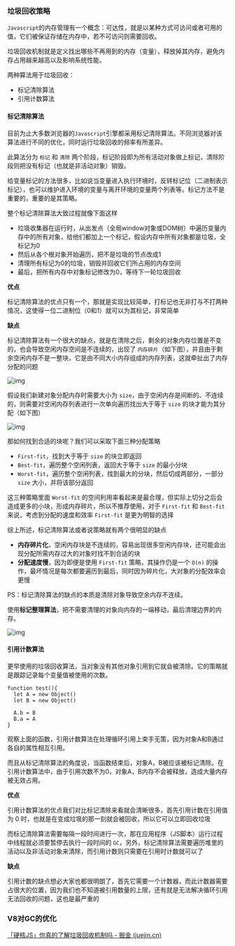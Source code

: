 ### 垃圾回收策略

`Javascript`的内存管理有一个概念：可达性，就是以某种方式可访问或者可用的值，它们被保证存储在内存中，若不可访问则需要回收。

垃圾回收机制就是定义找出哪些不再用到的内存（变量），释放掉其内存，避免内存占用越来越高以及影响系统性能。

两种算法用于垃圾回收：

- 标记清除算法
- 引用计数算法



#### 标记清除算法

目前为止大多数浏览器的`Javascript`引擎都采用标记清除算法。不同浏览器对该算法进行不同的优化，同时运行垃圾回收的频率有所差异。

此算法分为 `标记` 和 `清除` 两个阶段，标记阶段即为所有活动对象做上标记，清除阶段则把没有标记（也就是非活动对象）销毁。

给变量标记的方法很多，比如说当变量进入执行环境时，反转标记位（二进制表示标记），也可以维护进入环境的变量与离开环境的变量两个列表等。标记方法不是重要的，重要的是其策略。

整个标记清除算法大致过程就像下面这样

- 垃圾收集器在运行时，从出发点（全局window对象或DOM树）中遍历变量内存中的所有对象，给他们都加上一个标记，假设内存中所有对象都是垃圾，全标记为0
- 然后从各个根对象开始遍历，把不是垃圾的节点改成1
- 清理所有标记为0的垃圾，销毁并回收它们所占用的内存空间
- 最后，把所有内存中对象标记修改为0，等待下一轮垃圾回收

**优点**

标记清除算法的优点只有一个，那就是实现比较简单，打标记也无非打与不打两种情况，这使得一位二进制位（0和1）就可以为其标记，非常简单

**缺点**

标记清除算法有一个很大的缺点，就是在清除之后，剩余的对象内存位置是不变的，也会导致空闲内存空间是不连续的，出现了 `内存碎片`（如下图），并且由于剩余空闲内存不是一整块，它是由不同大小内存组成的内存列表，这就牵扯出了内存分配的问题

![img](https://p3-juejin.byteimg.com/tos-cn-i-k3u1fbpfcp/12247ac3d8f249a5ab85b9b40ba1147b~tplv-k3u1fbpfcp-zoom-in-crop-mark:1304:0:0:0.awebp)

假设我们新建对象分配内存时需要大小为 `size`，由于空闲内存是间断的、不连续的，则需要对空闲内存列表进行一次单向遍历找出大于等于 `size` 的块才能为其分配（如下图）

![img](https://p3-juejin.byteimg.com/tos-cn-i-k3u1fbpfcp/fb5107f04a3249ce8d37ec7cc5fd9668~tplv-k3u1fbpfcp-zoom-in-crop-mark:1304:0:0:0.awebp)

那如何找到合适的块呢？我们可以采取下面三种分配策略

- `First-fit`，找到大于等于 `size` 的块立即返回
- `Best-fit`，遍历整个空闲列表，返回大于等于 `size` 的最小分块
- `Worst-fit`，遍历整个空闲列表，找到最大的分块，然后切成两部分，一部分 `size` 大小，并将该部分返回

这三种策略里面 `Worst-fit` 的空间利用率看起来是最合理，但实际上切分之后会造成更多的小块，形成内存碎片，所以不推荐使用，对于 `First-fit` 和 `Best-fit` 来说，考虑到分配的速度和效率 `First-fit` 是更为明智的选择

综上所述，标记清除算法或者说策略就有两个很明显的缺点

- **内存碎片化**，空闲内存块是不连续的，容易出现很多空闲内存块，还可能会出现分配所需内存过大的对象时找不到合适的块
- **分配速度慢**，因为即便是使用 `First-fit` 策略，其操作仍是一个 `O(n)` 的操作，最坏情况是每次都要遍历到最后，同时因为碎片化，大对象的分配效率会更慢

PS：标记清除算法的缺点的本质是清除对象导致空余内存不连续。

使用**标记整理算法**，把不需要清理的对象向内存的一端移动，最后清理边界的内存。

![img](https://p3-juejin.byteimg.com/tos-cn-i-k3u1fbpfcp/c04b0a5a40084e0ba4550500c57f2270~tplv-k3u1fbpfcp-zoom-in-crop-mark:1304:0:0:0.awebp)





#### 引用计数算法

更早使用的垃圾回收算法，当对象没有其他对象引用到它就会被清除。它的策略就是跟踪记录每个变量值被使用的次数。



```
function test(){
  let A = new Object()
  let B = new Object()

  A.b = B
  B.a = A
}
```

观察上面的函数，引用计数算法在处理循环引用上束手无策，因为对象A和B通过各自的属性相互引用。

而且从标记清除算法的角度说，当函数结束后，对象A，B被应该被标记清除。在引用计数算法中，由于引用次数不为0，对象A，B内存不会被释放，造成大量内存被无效占用。

**优点**

引用计数算法的优点我们对比标记清除来看就会清晰很多，首先引用计数在引用值为 0 时，也就是在变成垃圾的那一刻就会被回收，所以它可以立即回收垃圾

而标记清除算法需要每隔一段时间进行一次，那在应用程序（JS脚本）运行过程中线程就必须要暂停去执行一段时间的 `GC`，另外，标记清除算法需要遍历堆里的活动以及非活动对象来清除，而引用计数则只需要在引用时计数就可以了

**缺点**

引用计数的缺点想必大家也都很明朗了，首先它需要一个计数器，而此计数器需要占很大的位置，因为我们也不知道被引用数量的上限，还有就是无法解决循环引用无法回收的问题，这也是最严重的





### V8对GC的优化

[「硬核JS」你真的了解垃圾回收机制吗 - 掘金 (juejin.cn)](https://juejin.cn/post/6981588276356317214#heading-6)